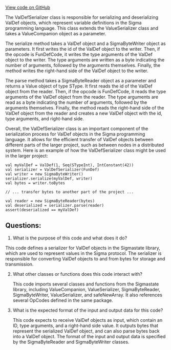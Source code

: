 [View code on GitHub](sigmastate-interpreterhttps://github.com/ScorexFoundation/sigmastate-interpreter/interpreter/shared/src/main/scala/sigmastate/serialization/ValDefSerializer.scala)

The ValDefSerializer class is responsible for serializing and deserializing ValDef objects, which represent variable definitions in the Sigma programming language. This class extends the ValueSerializer class and takes a ValueCompanion object as a parameter. 

The serialize method takes a ValDef object and a SigmaByteWriter object as parameters. It first writes the id of the ValDef object to the writer. Then, if the opcode is FunDefCode, it writes the type arguments of the ValDef object to the writer. The type arguments are written as a byte indicating the number of arguments, followed by the arguments themselves. Finally, the method writes the right-hand side of the ValDef object to the writer.

The parse method takes a SigmaByteReader object as a parameter and returns a Value object of type SType. It first reads the id of the ValDef object from the reader. Then, if the opcode is FunDefCode, it reads the type arguments of the ValDef object from the reader. The type arguments are read as a byte indicating the number of arguments, followed by the arguments themselves. Finally, the method reads the right-hand side of the ValDef object from the reader and creates a new ValDef object with the id, type arguments, and right-hand side.

Overall, the ValDefSerializer class is an important component of the serialization process for ValDef objects in the Sigma programming language. It allows for the efficient transfer of ValDef objects between different parts of the larger project, such as between nodes in a distributed system. Here is an example of how the ValDefSerializer class might be used in the larger project:

```
val myValDef = ValDef(1, Seq(STypeInt), IntConstant(42))
val serializer = ValDefSerializer(FunDef)
val writer = new SigmaByteWriter()
serializer.serialize(myValDef, writer)
val bytes = writer.toBytes

// ... transfer bytes to another part of the project ...

val reader = new SigmaByteReader(bytes)
val deserialized = serializer.parse(reader)
assert(deserialized == myValDef)
```
## Questions: 
 1. What is the purpose of this code and what does it do?
   
   This code defines a serializer for ValDef objects in the Sigmastate library, which are used to represent values in the Sigma protocol. The serializer is responsible for converting ValDef objects to and from bytes for storage and transmission.

2. What other classes or functions does this code interact with?
   
   This code imports several classes and functions from the Sigmastate library, including ValueCompanion, ValueSerializer, SigmaByteReader, SigmaByteWriter, ValueSerializer, and safeNewArray. It also references several OpCodes defined in the same package.

3. What is the expected format of the input and output data for this code?
   
   This code expects to receive ValDef objects as input, which contain an ID, type arguments, and a right-hand side value. It outputs bytes that represent the serialized ValDef object, and can also parse bytes back into a ValDef object. The format of the input and output data is specified by the SigmaByteReader and SigmaByteWriter classes.